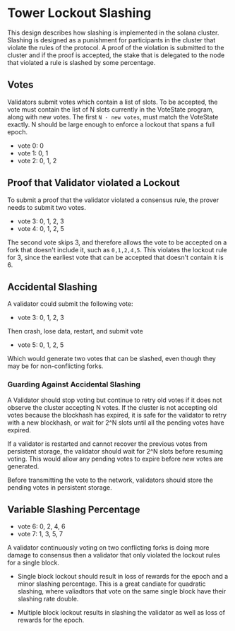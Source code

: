 # Tower Lockout Slashing

This design describes how slashing is implemented in the solana
cluster.  Slashing is designed as a punishment for participants in
the cluster that violate the rules of the protocol.  A proof of the
violation is submitted to the cluster and if the proof is accepted,
the stake that is delegated to the node that violated a rule is
slashed by some percentage.

## Votes

Validators submit votes which contain a list of slots.  To be
accepted, the vote must contain the list of N slots currently in
the VoteState program, along with new votes.  The first `N - new
votes`, must match the VoteState exactly.  N should be large enough
to enforce a lockout that spans a full epoch.

* vote 0: 0
* vote 1: 0, 1
* vote 2: 0, 1, 2

## Proof that Validator violated a Lockout

To submit a proof that the validator violated a consensus rule, the
prover needs to submit two votes.

* vote 3: 0, 1, 2, 3
* vote 4: 0, 1, 2, 5

The second vote skips 3, and therefore allows the vote to be accepted
on a fork that doesn't include it, such as `0,1,2,4,5`.  This
violates the lockout rule for 3, since the earliest vote that can
be accepted that doesn't contain it is 6.

##  Accidental Slashing

A validator could submit the following vote:

* vote 3: 0, 1, 2, 3

Then crash, lose data, restart, and submit vote

* vote 5: 0, 1, 2, 5

Which would generate two votes that can be slashed, even though
they may be for non-conflicting forks.

###  Guarding Against Accidental Slashing

A Validator should stop voting but continue to retry old votes if
it does not observe the cluster accepting N votes.  If the cluster
is not accepting old votes because the blockhash has expired, it
is safe for the validator to retry with a new blockhash, or wait
for 2^N slots until all the pending votes have expired.

If a validator is restarted and cannot recover the previous votes
from persistent storage, the validator should wait for 2^N slots
before resuming voting.  This would allow any pending votes to
expire before new votes are generated.

Before transmitting the vote to the network, validators should store
the pending votes in persistent storage.

## Variable Slashing Percentage

* vote 6: 0, 2, 4, 6
* vote 7: 1, 3, 5, 7

A validator continuously voting on two conflicting forks is doing
more damage to consensus then a validator that only violated the
lockout rules for a single block.

* Single block lockout should result in loss of rewards for the
epoch and a minor slashing percentage.  This is a great candiate
for quadratic slashing, where valiadtors that vote on the same
single block have their slashing rate double.

* Multiple block lockout results in slashing the validator as well
as loss of rewards for the epoch.
